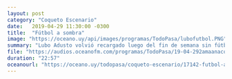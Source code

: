 ```yaml
---
layout: post
category: "Coqueto Escenario"
date:   2019-04-29 11:30:00 -0300
title:  "Fútbol a sombra"
image: "https://oceano.uy/api/images/programas/TodoPasa/lubofutbol.PNG"
summary: "Lubo Adusto volvió recargado luego del fin de semana sin fútbol y habló del franco-búlgaro acusado de espionaje en Yemen, de la barbaridad de Marcelo Bielsa en Inglaterra y analizó lo que hubiese pasado si los \"Guardianes de Nacional\" actuaran en otros eventos."
file: "https://audios.oceanofm.com/programas/TodoPasa/19-04-292amaanacoqueto.mp3"
duration: "22:57"
oceanourl: "https://oceano.uy/todopasa/coqueto-escenario/17142-futbol-a-sombra"
---
```

  
